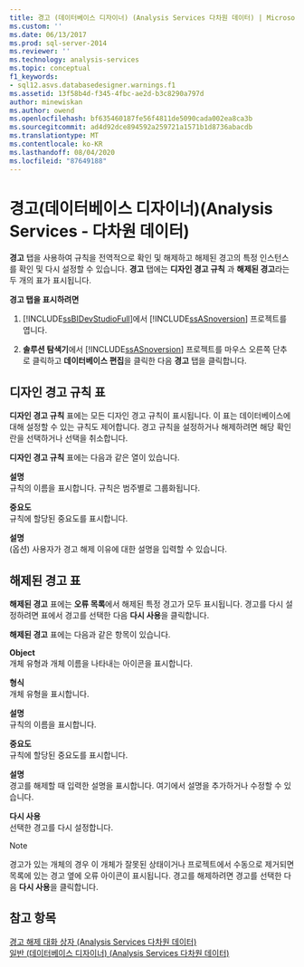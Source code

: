 ```yaml
---
title: 경고 (데이터베이스 디자이너) (Analysis Services 다차원 데이터) | Microsoft Docs
ms.custom: ''
ms.date: 06/13/2017
ms.prod: sql-server-2014
ms.reviewer: ''
ms.technology: analysis-services
ms.topic: conceptual
f1_keywords:
- sql12.asvs.databasedesigner.warnings.f1
ms.assetid: 13f58b4d-f345-4fbc-ae2d-b3c8290a797d
author: minewiskan
ms.author: owend
ms.openlocfilehash: bf635460187fe56f4811de5090cada002ea8ca3b
ms.sourcegitcommit: ad4d92dce894592a259721a1571b1d8736abacdb
ms.translationtype: MT
ms.contentlocale: ko-KR
ms.lasthandoff: 08/04/2020
ms.locfileid: "87649188"
---
```

# <a name="warnings-database-designer-analysis-services---multidimensional-data"></a>경고(데이터베이스 디자이너)(Analysis Services - 다차원 데이터)
  **경고** 탭을 사용하여 규칙을 전역적으로 확인 및 해제하고 해제된 경고의 특정 인스턴스를 확인 및 다시 설정할 수 있습니다. **경고** 탭에는 **디자인 경고 규칙** 과 **해제된 경고**라는 두 개의 표가 표시됩니다.  
  
 **경고 탭을 표시하려면**  
  
1.  [!INCLUDE[ssBIDevStudioFull](../includes/ssbidevstudiofull-md.md)]에서 [!INCLUDE[ssASnoversion](../includes/ssasnoversion-md.md)] 프로젝트를 엽니다.  
  
2.  **솔루션 탐색기**에서 [!INCLUDE[ssASnoversion](../includes/ssasnoversion-md.md)] 프로젝트를 마우스 오른쪽 단추로 클릭하고 **데이터베이스 편집**을 클릭한 다음 **경고** 탭을 클릭합니다.  
  
## <a name="design-warning-rules-grid"></a>디자인 경고 규칙 표  
 **디자인 경고 규칙** 표에는 모든 디자인 경고 규칙이 표시됩니다. 이 표는 데이터베이스에 대해 설정할 수 있는 규칙도 제어합니다. 경고 규칙을 설정하거나 해제하려면 해당 확인란을 선택하거나 선택을 취소합니다.  
  
 **디자인 경고 규칙** 표에는 다음과 같은 열이 있습니다.  
  
 **설명**  
 규칙의 이름을 표시합니다. 규칙은 범주별로 그룹화됩니다.  
  
 **중요도**  
 규칙에 할당된 중요도를 표시합니다.  
  
 **설명**  
 (옵션) 사용자가 경고 해제 이유에 대한 설명을 입력할 수 있습니다.  
  
## <a name="dismissed-warnings-grid"></a>해제된 경고 표  
 **해제된 경고** 표에는 **오류 목록**에서 해제된 특정 경고가 모두 표시됩니다. 경고를 다시 설정하려면 표에서 경고를 선택한 다음 **다시 사용**을 클릭합니다.  
  
 **해제된 경고** 표에는 다음과 같은 항목이 있습니다.  
  
 **Object**  
 개체 유형과 개체 이름을 나타내는 아이콘을 표시합니다.  
  
 **형식**  
 개체 유형을 표시합니다.  
  
 **설명**  
 규칙의 이름을 표시합니다.  
  
 **중요도**  
 규칙에 할당된 중요도를 표시합니다.  
  
 **설명**  
 경고를 해제할 때 입력한 설명을 표시합니다. 여기에서 설명을 추가하거나 수정할 수 있습니다.  
  
 **다시 사용**  
 선택한 경고를 다시 설정합니다.  
  
> [!NOTE]  
>  경고가 있는 개체의 경우 이 개체가 잘못된 상태이거나 프로젝트에서 수동으로 제거되면 목록에 있는 경고 옆에 오류 아이콘이 표시됩니다. 경고를 해제하려면 경고를 선택한 다음 **다시 사용**을 클릭합니다.  
  
## <a name="see-also"></a>참고 항목  
 [경고 해제 대화 상자 &#40;Analysis Services 다차원 데이터&#41;](dismiss-warning-dialog-box-analysis-services-multidimensional-data.md)   
 [일반 &#40;데이터베이스 디자이너&#41; &#40;Analysis Services 다차원 데이터&#41;](general-database-designer-analysis-services-multidimensional-data.md)  
  
  
